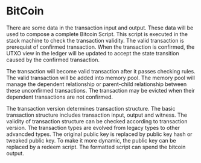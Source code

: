 # BitCoin



There are some data in the transaction input and output. These data will be used to compose a complete Bitcoin Script. This script is executed in the stack machine to check the transaction validity. The valid transaction is prerequist of confirmed transaction. When the transaction is confirmed, the UTXO view in the ledger will be updated to accept the state transition caused by the confirmed transaction.

The transaction will become valid transaction after it passes checking rules. The valid transaction will be added into memory pool. The memory pool will manage the dependent relationship or parent-child relationship between these unconfirmed transactions. The transaction may be evicted when their dependent transactions are not confirmed.

The transaction version determines transaction structure. The basic transaction structure includes transaction input, output and witness. The validity of transaction structure can be checked according to transaction version. The transaction types are evolved from legacy types to other advancded types. The original public key is replaced by public key hash or tweaked public key. To make it more dynamic, the public key can be replaced by a redeem script. The formatted script can spend the bitcoin output.
